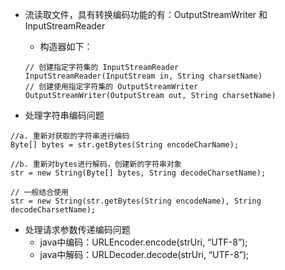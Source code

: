 * 流读取文件，具有转换编码功能的有：OutputStreamWriter 和 InputStreamReader 
    * 构造器如下：
    ```
    // 创建指定字符集的 InputStreamReader
    InputStreamReader(InputStream in, String charsetName)
    // 创建使用指定字符集的 OutputStreamWriter
    OutputStreamWriter(OutputStream out, String charsetName)
    ```


* 处理字符串编码问题
```
//a. 重新对获取的字符串进行编码
Byte[] bytes = str.getBytes(String encodeCharName);

//b. 重新对bytes进行解码，创建新的字符串对象
str = new String(Byte[] bytes, String decodeCharsetName);

// 一般结合使用
str = new String(str.getBytes(String encodeName), String decodeCharsetName);
```
* 处理请求参数传递编码问题 
    * java中编码：URLEncoder.encode(strUri, “UTF-8”); 
    * java中解码：URLDecoder.decode(strUri, “UTF-8”);